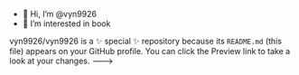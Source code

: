 - 👋 Hi, I’m @vyn9926
- 👀 I’m interested in book



vyn9926/vyn9926 is a ✨ special ✨ repository because its `README.md` (this file) appears on your GitHub profile.
You can click the Preview link to take a look at your changes.
--->
